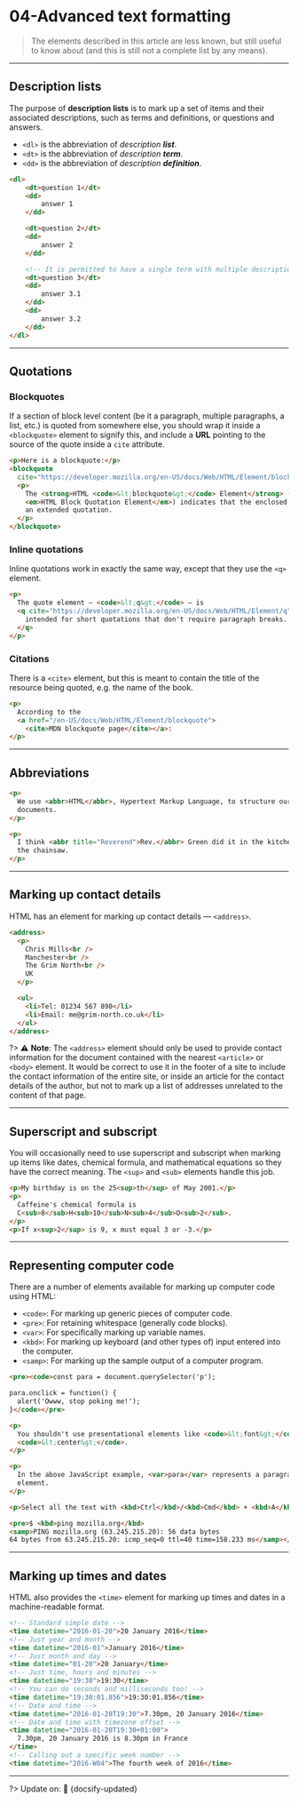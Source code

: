 # 04-Advanced text formatting

> The elements described in this article are less known, but still useful to know about (and this is still not a complete list by any means).

---

## Description lists

The purpose of **description lists** is to mark up a set of items and their associated descriptions, such as terms and definitions, or questions and answers.

- `<dl>` is the abbreviation of *description **list***.
- `<dt>` is the abbreviation of *description **term***.
- `<dd>` is the abbreviation of *description **definition***.

```html
<dl>
    <dt>question 1</dt>
    <dd>
        answer 1
    </dd>

    <dt>question 2</dt>
    <dd>
        answer 2
    </dd>

    <!-- It is permitted to have a single term with multiple descriptions. -->
    <dt>question 3</dt>
    <dd>
        answer 3.1
    </dd>
    <dd>
        answer 3.2
    </dd>
</dl>
```

---

## Quotations

### Blockquotes

If a section of block level content (be it a paragraph, multiple paragraphs, a list, etc.) is quoted from somewhere else, you should wrap it inside a `<blockquote>` element to signify this, and include a **URL** pointing to the source of the quote inside a `cite` attribute.

```html
<p>Here is a blockquote:</p>
<blockquote
  cite="https://developer.mozilla.org/en-US/docs/Web/HTML/Element/blockquote">
  <p>
    The <strong>HTML <code>&lt;blockquote&gt;</code> Element</strong> (or
    <em>HTML Block Quotation Element</em>) indicates that the enclosed text is
    an extended quotation.
  </p>
</blockquote>
```

### Inline quotations

Inline quotations work in exactly the same way, except that they use the `<q>` element.

```html
<p>
  The quote element — <code>&lt;q&gt;</code> — is
  <q cite="https://developer.mozilla.org/en-US/docs/Web/HTML/Element/q">
    intended for short quotations that don't require paragraph breaks.
  </q>
</p>
```

### Citations

There is a `<cite>` element, but this is meant to contain the title of the resource being quoted, e.g. the name of the book.

```html
<p>
  According to the
  <a href="/en-US/docs/Web/HTML/Element/blockquote">
    <cite>MDN blockquote page</cite></a>:
</p>
```

---

## Abbreviations

```html
<p>
  We use <abbr>HTML</abbr>, Hypertext Markup Language, to structure our web
  documents.
</p>

<p>
  I think <abbr title="Reverend">Rev.</abbr> Green did it in the kitchen with
  the chainsaw.
</p>
```

---

## Marking up contact details

HTML has an element for marking up contact details — `<address>`.

```html
<address>
  <p>
    Chris Mills<br />
    Manchester<br />
    The Grim North<br />
    UK
  </p>

  <ul>
    <li>Tel: 01234 567 890</li>
    <li>Email: me@grim-north.co.uk</li>
  </ul>
</address>
```

?> ⚠️ **Note**: The `<address>` element should only be used to provide contact information for the document contained with the nearest `<article>` or `<body>` element. It would be correct to use it in the footer of a site to include the contact information of the entire site, or inside an article for the contact details of the author, but not to mark up a list of addresses unrelated to the content of that page.

---

## Superscript and subscript

You will occasionally need to use superscript and subscript when marking up items like dates, chemical formula, and mathematical equations so they have the correct meaning. The `<sup>` and `<sub>` elements handle this job.

```html
<p>My birthday is on the 25<sup>th</sup> of May 2001.</p>
<p>
  Caffeine's chemical formula is
  C<sub>8</sub>H<sub>10</sub>N<sub>4</sub>O<sub>2</sub>.
</p>
<p>If x<sup>2</sup> is 9, x must equal 3 or -3.</p>
```

---

## Representing computer code

There are a number of elements available for marking up computer code using HTML:

- `<code>`: For marking up generic pieces of computer code.
- `<pre>`: For retaining whitespace (generally code blocks).
- `<var>`: For specifically marking up variable names.
- `<kbd>`: For marking up keyboard (and other types of) input entered into the computer.
- `<samp>`: For marking up the sample output of a computer program.

```html
<pre><code>const para = document.querySelector('p');

para.onclick = function() {
  alert('Owww, stop poking me!');
}</code></pre>

<p>
  You shouldn't use presentational elements like <code>&lt;font&gt;</code> and
  <code>&lt;center&gt;</code>.
</p>

<p>
  In the above JavaScript example, <var>para</var> represents a paragraph
  element.
</p>

<p>Select all the text with <kbd>Ctrl</kbd>/<kbd>Cmd</kbd> + <kbd>A</kbd>.</p>

<pre>$ <kbd>ping mozilla.org</kbd>
<samp>PING mozilla.org (63.245.215.20): 56 data bytes
64 bytes from 63.245.215.20: icmp_seq=0 ttl=40 time=158.233 ms</samp></pre>
```

---

## Marking up times and dates

HTML also provides the `<time>` element for marking up times and dates in a machine-readable format.

```html
<!-- Standard simple date -->
<time datetime="2016-01-20">20 January 2016</time>
<!-- Just year and month -->
<time datetime="2016-01">January 2016</time>
<!-- Just month and day -->
<time datetime="01-20">20 January</time>
<!-- Just time, hours and minutes -->
<time datetime="19:30">19:30</time>
<!-- You can do seconds and milliseconds too! -->
<time datetime="19:30:01.856">19:30:01.856</time>
<!-- Date and time -->
<time datetime="2016-01-20T19:30">7.30pm, 20 January 2016</time>
<!-- Date and time with timezone offset -->
<time datetime="2016-01-20T19:30+01:00">
  7.30pm, 20 January 2016 is 8.30pm in France
</time>
<!-- Calling out a specific week number -->
<time datetime="2016-W04">The fourth week of 2016</time>
```

---

?> Update on: 📅 {docsify-updated}